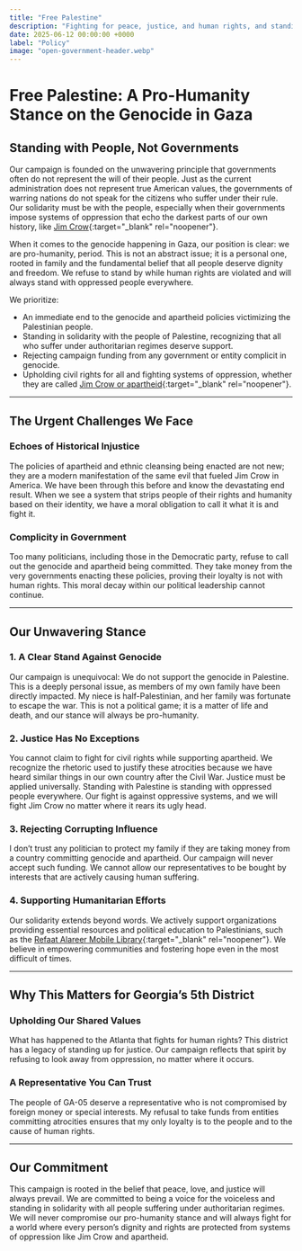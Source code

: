 ```yaml
---
title: "Free Palestine"
description: "Fighting for peace, justice, and human rights, and standing in unwavering opposition to genocide, apartheid, and Jim Crow-like oppression."
date: 2025-06-12 00:00:00 +0000
label: "Policy"
image: "open-government-header.webp"
---
```


# Free Palestine: A Pro-Humanity Stance on the Genocide in Gaza

## Standing with People, Not Governments

Our campaign is founded on the unwavering principle that governments often do not represent the will of their people. Just as the current administration does not represent true American values, the governments of warring nations do not speak for the citizens who suffer under their rule. Our solidarity must be with the people, especially when their governments impose systems of oppression that echo the darkest parts of our own history, like [Jim Crow](https://youtu.be/ginvzPX3WJQ?feature=shared&t=43){:target="_blank" rel="noopener"}.

When it comes to the genocide happening in Gaza, our position is clear: we are pro-humanity, period. This is not an abstract issue; it is a personal one, rooted in family and the fundamental belief that all people deserve dignity and freedom. We refuse to stand by while human rights are violated and will always stand with oppressed people everywhere.

We prioritize:

* An immediate end to the genocide and apartheid policies victimizing the Palestinian people.
* Standing in solidarity with the people of Palestine, recognizing that all who suffer under authoritarian regimes deserve support.
* Rejecting campaign funding from any government or entity complicit in genocide.
* Upholding civil rights for all and fighting systems of oppression, whether they are called [Jim Crow or apartheid](https://youtu.be/ginvzPX3WJQ?feature=shared&t=43){:target="_blank" rel="noopener"}.

---

## The Urgent Challenges We Face

### Echoes of Historical Injustice

The policies of apartheid and ethnic cleansing being enacted are not new; they are a modern manifestation of the same evil that fueled Jim Crow in America. We have been through this before and know the devastating end result. When we see a system that strips people of their rights and humanity based on their identity, we have a moral obligation to call it what it is and fight it.

### Complicity in Government

Too many politicians, including those in the Democratic party, refuse to call out the genocide and apartheid being committed. They take money from the very governments enacting these policies, proving their loyalty is not with human rights. This moral decay within our political leadership cannot continue.

---

## Our Unwavering Stance

### 1. A Clear Stand Against Genocide

Our campaign is unequivocal: We do not support the genocide in Palestine. This is a deeply personal issue, as members of my own family have been directly impacted. My niece is half-Palestinian, and her family was fortunate to escape the war. This is not a political game; it is a matter of life and death, and our stance will always be pro-humanity.

### 2. Justice Has No Exceptions

You cannot claim to fight for civil rights while supporting apartheid. We recognize the rhetoric used to justify these atrocities because we have heard similar things in our own country after the Civil War. Justice must be applied universally. Standing with Palestine is standing with oppressed people everywhere. Our fight is against oppressive systems, and we will fight Jim Crow no matter where it rears its ugly head.

### 3. Rejecting Corrupting Influence

I don’t trust any politician to protect my family if they are taking money from a country committing genocide and apartheid. Our campaign will never accept such funding. We cannot allow our representatives to be bought by interests that are actively causing human suffering.

### 4. Supporting Humanitarian Efforts

Our solidarity extends beyond words. We actively support organizations providing essential resources and political education to Palestinians, such as the [Refaat Alareer Mobile Library](https://www.refaatlibrary.com/){:target="_blank" rel="noopener"}. We believe in empowering communities and fostering hope even in the most difficult of times.

---

## Why This Matters for Georgia’s 5th District

### Upholding Our Shared Values

What has happened to the Atlanta that fights for human rights? This district has a legacy of standing up for justice. Our campaign reflects that spirit by refusing to look away from oppression, no matter where it occurs.

### A Representative You Can Trust

The people of GA-05 deserve a representative who is not compromised by foreign money or special interests. My refusal to take funds from entities committing atrocities ensures that my only loyalty is to the people and to the cause of human rights.

---

## Our Commitment

This campaign is rooted in the belief that peace, love, and justice will always prevail. We are committed to being a voice for the voiceless and standing in solidarity with all people suffering under authoritarian regimes. We will never compromise our pro-humanity stance and will always fight for a world where every person’s dignity and rights are protected from systems of oppression like Jim Crow and apartheid.
